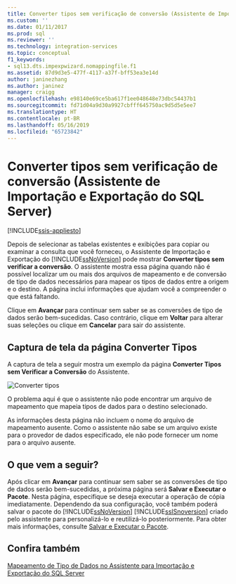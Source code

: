 ```yaml
---
title: Converter tipos sem verificação de conversão (Assistente de Importação e Exportação do SQL Server) | Microsoft Docs
ms.custom: ''
ms.date: 01/11/2017
ms.prod: sql
ms.reviewer: ''
ms.technology: integration-services
ms.topic: conceptual
f1_keywords:
- sql13.dts.impexpwizard.nomappingfile.f1
ms.assetid: 87d9d3e5-477f-4117-a37f-bff53ea3e14d
author: janinezhang
ms.author: janinez
manager: craigg
ms.openlocfilehash: e98140e69ce5ba617f1ee048648e73dbc54437b1
ms.sourcegitcommit: fd71d04a9d30a9927cbfff645750ac9d5d5e5ee7
ms.translationtype: HT
ms.contentlocale: pt-BR
ms.lasthandoff: 05/16/2019
ms.locfileid: "65723842"
---
```

# <a name="convert-types-without-conversion-checking-sql-server-import-and-export-wizard"></a>Converter tipos sem verificação de conversão (Assistente de Importação e Exportação do SQL Server)

[!INCLUDE[ssis-appliesto](../../includes/ssis-appliesto-ssvrpluslinux-asdb-asdw-xxx.md)]


  Depois de selecionar as tabelas existentes e exibições para copiar ou examinar a consulta que você forneceu, o Assistente de Importação e Exportação do [!INCLUDE[ssNoVersion](../../includes/ssnoversion-md.md)] pode mostrar **Converter tipos sem verificar a conversão**. O assistente mostra essa página quando não é possível localizar um ou mais dos arquivos de mapeamento e de conversão de tipo de dados necessários para mapear os tipos de dados entre a origem e o destino. A página inclui informações que ajudam você a compreender o que está faltando.
  
 Clique em **Avançar** para continuar sem saber se as conversões de tipo de dados serão bem-sucedidas. Caso contrário, clique em **Voltar** para alterar suas seleções ou clique em **Cancelar** para sair do assistente.

## <a name="screen-shot-of-the-convert-types-page"></a>Captura de tela da página Converter Tipos  
  
A captura de tela a seguir mostra um exemplo da página **Converter Tipos sem Verificar a Conversão** do Assistente.

![Converter tipos](../../integration-services/import-export-data/media/convert-types.png)

O problema aqui é que o assistente não pode encontrar um arquivo de mapeamento que mapeia tipos de dados para o destino selecionado.

As informações desta página não incluem o nome do arquivo de mapeamento ausente. Como o assistente não sabe se um arquivo existe para o provedor de dados especificado, ele não pode fornecer um nome para o arquivo ausente.

## <a name="whats-next"></a>O que vem a seguir?  
 Após clicar em **Avançar** para continuar sem saber se as conversões de tipo de dados serão bem-sucedidas, a próxima página será **Salvar e Executar o Pacote**. Nesta página, especifique se deseja executar a operação de cópia imediatamente. Dependendo da sua configuração, você também poderá salvar o pacote do [!INCLUDE[ssNoVersion](../../includes/ssnoversion-md.md)] [!INCLUDE[ssISnoversion](../../includes/ssisnoversion-md.md)] criado pelo assistente para personalizá-lo e reutilizá-lo posteriormente. Para obter mais informações, consulte [Salvar e Executar o Pacote](../../integration-services/import-export-data/save-and-run-package-sql-server-import-and-export-wizard.md).  

## <a name="see-also"></a>Confira também
[Mapeamento de Tipo de Dados no Assistente para Importação e Exportação do SQL Server](../../integration-services/import-export-data/data-type-mapping-in-the-sql-server-import-and-export-wizard.md)
